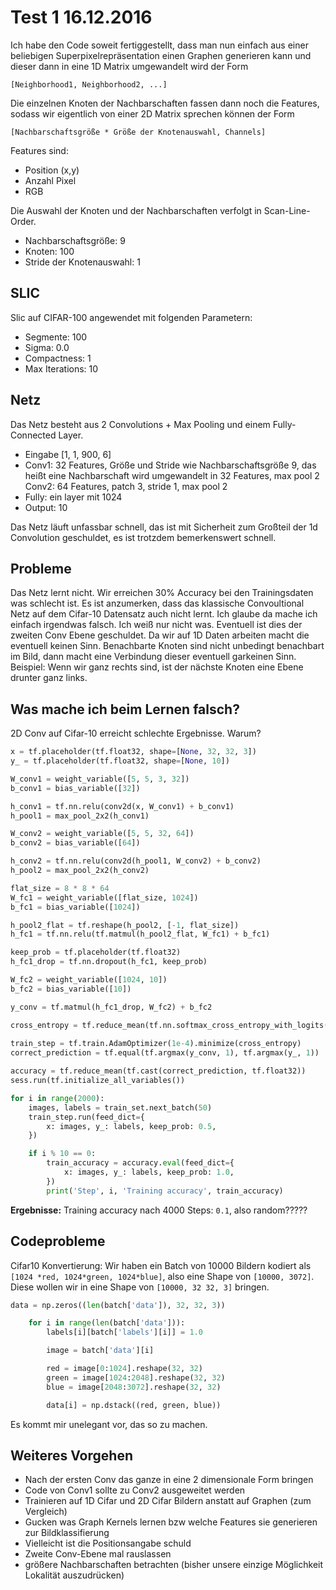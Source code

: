 # Test 1 16.12.2016

Ich habe den Code soweit fertiggestellt, dass man nun einfach aus einer
beliebigen Superpixelrepräsentation einen Graphen generieren kann und dieser
dann in eine 1D Matrix umgewandelt wird der Form

```
[Neighborhood1, Neighborhood2, ...]
```

Die einzelnen Knoten der Nachbarschaften fassen dann noch die Features, sodass
wir eigentlich von einer 2D Matrix sprechen können der Form

```
[Nachbarschaftsgröße * Größe der Knotenauswahl, Channels]
```

Features sind:
* Position (x,y)
* Anzahl Pixel
* RGB

Die Auswahl der Knoten und der Nachbarschaften verfolgt in Scan-Line-Order.

* Nachbarschaftsgröße: 9
* Knoten: 100
* Stride der Knotenauswahl: 1

## SLIC

Slic auf CIFAR-100 angewendet mit folgenden Parametern:
* Segmente: 100
* Sigma: 0.0
* Compactness: 1
* Max Iterations: 10

## Netz

Das Netz besteht aus 2 Convolutions + Max Pooling und einem Fully-Connected
Layer.

* Eingabe [1, 1, 900, 6]
* Conv1: 32 Features, Größe und Stride wie Nachbarschaftsgröße 9, das heißt
  eine Nachbarschaft wird umgewandelt in 32 Features, max pool 2
  Conv2: 64 Features, patch 3, stride 1, max pool 2
* Fully: ein layer mit 1024
* Output: 10

Das Netz läuft unfassbar schnell, das ist mit Sicherheit zum Großteil der 1d 
Convolution geschuldet, es ist trotzdem bemerkenswert schnell.

## Probleme

Das Netz lernt nicht. Wir erreichen 30% Accuracy bei den Trainingsdaten was
schlecht ist.
Es ist anzumerken, dass das klassische Convoultional Netz auf dem Cifar-10
Datensatz auch nicht lernt. Ich glaube da mache ich einfach irgendwas falsch.
Ich weiß nur nicht was.
Eventuell ist dies der zweiten Conv Ebene geschuldet. Da wir auf 1D Daten
arbeiten macht die eventuell keinen Sinn. Benachbarte Knoten sind nicht
unbedingt benachbart im Bild, dann macht eine Verbindung dieser eventuell
garkeinen Sinn. Beispiel: Wenn wir ganz rechts sind, ist der nächste Knoten
eine Ebene drunter ganz links.

## Was mache ich beim Lernen falsch?

2D Conv auf Cifar-10 erreicht schlechte Ergebnisse. Warum?

```python
x = tf.placeholder(tf.float32, shape=[None, 32, 32, 3])
y_ = tf.placeholder(tf.float32, shape=[None, 10])

W_conv1 = weight_variable([5, 5, 3, 32])
b_conv1 = bias_variable([32])

h_conv1 = tf.nn.relu(conv2d(x, W_conv1) + b_conv1)
h_pool1 = max_pool_2x2(h_conv1)

W_conv2 = weight_variable([5, 5, 32, 64])
b_conv2 = bias_variable([64])

h_conv2 = tf.nn.relu(conv2d(h_pool1, W_conv2) + b_conv2)
h_pool2 = max_pool_2x2(h_conv2)

flat_size = 8 * 8 * 64
W_fc1 = weight_variable([flat_size, 1024])
b_fc1 = bias_variable([1024])

h_pool2_flat = tf.reshape(h_pool2, [-1, flat_size])
h_fc1 = tf.nn.relu(tf.matmul(h_pool2_flat, W_fc1) + b_fc1)

keep_prob = tf.placeholder(tf.float32)
h_fc1_drop = tf.nn.dropout(h_fc1, keep_prob)

W_fc2 = weight_variable([1024, 10])
b_fc2 = bias_variable([10])

y_conv = tf.matmul(h_fc1_drop, W_fc2) + b_fc2

cross_entropy = tf.reduce_mean(tf.nn.softmax_cross_entropy_with_logits(y_conv,
                                                                       y_))
train_step = tf.train.AdamOptimizer(1e-4).minimize(cross_entropy)
correct_prediction = tf.equal(tf.argmax(y_conv, 1), tf.argmax(y_, 1))

accuracy = tf.reduce_mean(tf.cast(correct_prediction, tf.float32))
sess.run(tf.initialize_all_variables())

for i in range(2000):
    images, labels = train_set.next_batch(50)
    train_step.run(feed_dict={
        x: images, y_: labels, keep_prob: 0.5,
    })

    if i % 10 == 0:
        train_accuracy = accuracy.eval(feed_dict={
            x: images, y_: labels, keep_prob: 1.0,
        })
        print('Step', i, 'Training accuracy', train_accuracy)
```

**Ergebnisse:** Training accuracy nach 4000 Steps: `0.1`, also random?????

## Codeprobleme

Cifar10 Konvertierung:
Wir haben ein Batch von 10000 Bildern kodiert als `[1024 *red, 1024*green, 1024*blue]`, also eine Shape von `[10000, 3072]`. Diese wollen wir in eine Shape von `[10000, 32 32, 3]` bringen.

```python
data = np.zeros((len(batch['data']), 32, 32, 3))

    for i in range(len(batch['data'])):
        labels[i][batch['labels'][i]] = 1.0

        image = batch['data'][i]

        red = image[0:1024].reshape(32, 32)
        green = image[1024:2048].reshape(32, 32)
        blue = image[2048:3072].reshape(32, 32)

        data[i] = np.dstack((red, green, blue))
```

Es kommt mir unelegant vor, das so zu machen.

## Weiteres Vorgehen

* Nach der ersten Conv das ganze in eine 2 dimensionale Form bringen
* Code von Conv1 sollte zu Conv2 ausgeweitet werden
* Trainieren auf 1D Cifar und 2D Cifar Bildern anstatt auf Graphen (zum 
  Vergleich)
* Gucken was Graph Kernels lernen bzw welche Features sie generieren zur 
  Bildklassifierung
* Vielleicht ist die Positionsangabe schuld
* Zweite Conv-Ebene mal rauslassen
* größere Nachbarschaften betrachten (bisher unsere einzige Möglichkeit 
  Lokalität auszudrücken)
